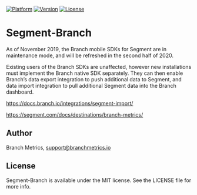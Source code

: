 [![Platform](https://img.shields.io/cocoapods/p/Segment-Branch.svg?style=flat)](http://cocoapods.org/pods/Segment-Branch)
[![Version](https://img.shields.io/cocoapods/v/Segment-Branch.svg?style=flat)](http://cocoapods.org/pods/Segment-Branch)
[![License](https://img.shields.io/cocoapods/l/Segment-Branch.svg?style=flat)](http://cocoapods.org/pods/Segment-Branch)

# Segment-Branch

As of November 2019, the Branch mobile SDKs for Segment are in maintenance mode, and will be refreshed in the second half of 2020.

Existing users of the Branch SDKs are unaffected, however new installations must implement the Branch native SDK separately. They can then enable Branch’s data export integration to push additional data to Segment, and data import integration to pull additional Segment data into the Branch dashboard.

https://docs.branch.io/integrations/segment-import/

https://segment.com/docs/destinations/branch-metrics/

## Author

Branch Metrics, support@branchmetrics.io

## License

Segment-Branch is available under the MIT license. See the LICENSE file for more info.
